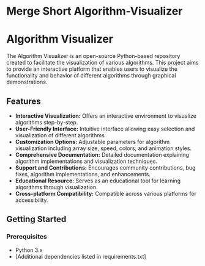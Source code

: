 # Merge Short Algorithm-Visualizer
# Algorithm Visualizer

The Algorithm Visualizer is an open-source Python-based repository created to facilitate the visualization of various algorithms. This project aims to provide an interactive platform that enables users to visualize the functionality and behavior of different algorithms through graphical demonstrations.

## Features

- **Interactive Visualization:** Offers an interactive environment to visualize algorithms step-by-step.
- **User-Friendly Interface:** Intuitive interface allowing easy selection and visualization of different algorithms.
- **Customization Options:** Adjustable parameters for algorithm visualization including array size, speed, colors, and animation styles.
- **Comprehensive Documentation:** Detailed documentation explaining algorithm implementations and visualization techniques.
- **Support and Contributions:** Encourages community contributions, bug fixes, algorithm implementations, and enhancements.
- **Educational Resource:** Serves as an educational tool for learning algorithms through visualization.
- **Cross-platform Compatibility:** Compatible across various platforms for accessibility.

## Getting Started

### Prerequisites

- Python 3.x
- [Additional dependencies listed in requirements.txt]
